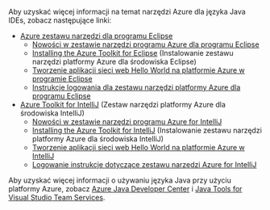 Aby uzyskać więcej informacji na temat narzędzi Azure dla języka Java IDEs, zobacz następujące linki:

* [Azure zestawu narzędzi dla programu Eclipse](/azure/azure-toolkit-for-eclipse)
  * [Nowości w zestawie narzędzi programu Azure dla programu Eclipse](/azure/azure-toolkit-for-eclipse-whats-new)
  * [Installing the Azure Toolkit for Eclipse](/azure/azure-toolkit-for-eclipse-installation) (Instalowanie zestawu narzędzi platformy Azure dla środowiska Eclipse)
  * [Tworzenie aplikacji sieci web Hello World na platformie Azure w programie Eclipse](/azure/app-service-web/app-service-web-eclipse-create-hello-world-web-app)
  * [Instrukcje logowania dla zestawu narzędzi platformy Azure dla programu Eclipse](/azure/azure-toolkit-for-eclipse-sign-in-instructions)
* [Azure Toolkit for IntelliJ](/azure/azure-toolkit-for-intellij) (Zestaw narzędzi platformy Azure dla środowiska IntelliJ)
  * [Nowości w zestawie narzędzi programu Azure for IntelliJ](/azure/azure-toolkit-for-intellij-whats-new)
  * [Installing the Azure Toolkit for IntelliJ](/azure/azure-toolkit-for-intellij-installation) (Instalowanie zestawu narzędzi platformy Azure dla środowiska IntelliJ)
  * [Tworzenie aplikacji sieci web Hello World na platformie Azure w IntelliJ](/azure/app-service-web/app-service-web-intellij-create-hello-world-web-app)
  * [Logowanie instrukcje dotyczące zestawu narzędzi Azure for IntelliJ](/azure/azure-toolkit-for-intellij-sign-in-instructions)

Aby uzyskać więcej informacji o używaniu języka Java przy użyciu platformy Azure, zobacz [Azure Java Developer Center](https://azure.microsoft.com/develop/java/) i [Java Tools for Visual Studio Team Services](https://java.visualstudio.com/).
